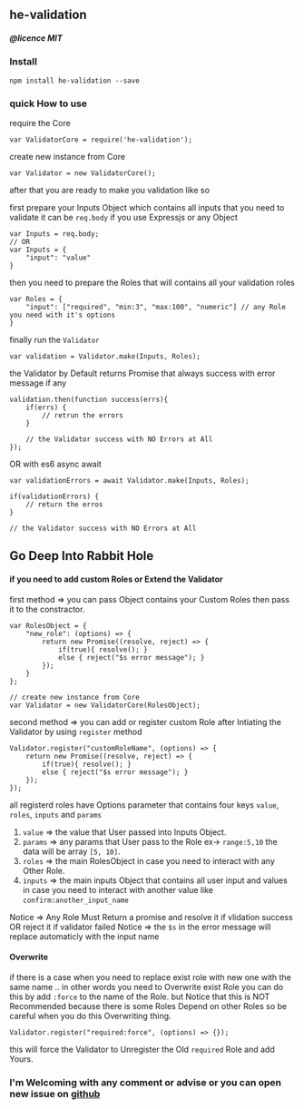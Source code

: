 ## he-validation
##### @licence MIT

### Install
    npm install he-validation --save

### quick How to use
require the Core

    var ValidatorCore = require('he-validation');

create new instance from Core

    var Validator = new ValidatorCore();

after that you are ready to make you validation like so

first prepare your Inputs Object which contains all inputs that you need to validate
it can be `req.body` if you use Expressjs or any Object

    var Inputs = req.body;
    // OR
    var Inputs = {
        "input": "value"
    }

then you need to prepare the Roles that will contains all your validation roles

    var Roles = {
        "input": ["required", "min:3", "max:100", "numeric"] // any Role you need with it's options
    }

finally run the `Validator`

    var validation = Validator.make(Inputs, Roles);
    
the Validator by Default returns Promise that always success with error message if any

    validation.then(function success(errs){
        if(errs) {
            // retrun the errors
        }

        // the Validator success with NO Errors at All
    });

OR with es6 async await

    var validationErrors = await Validator.make(Inputs, Roles);

    if(validationErrors) {
        // return the erros
    }

    // the Validator success with NO Errors at All


## Go Deep Into Rabbit Hole

#### if you need to add custom Roles or Extend the Validator

first method => you can pass Object contains your Custom Roles then pass it to the constractor.

    var RolesObject = {
        "new_role": (options) => {
            return new Promise((resolve, reject) => {
                if(true){ resolve(); }
                else { reject("$s error message"); }
            });
        }
    };

    // create new instance from Core
    var Validator = new ValidatorCore(RolesObject);

second method => you can add or register custom Role after Intiating the Validator by using `register` method

    Validator.register("customRoleName", (options) => {
        return new Promise((resolve, reject) => {
            if(true){ resolve(); }
            else { reject("$s error message"); }
        });
    });

all registerd roles have Options parameter that contains four keys `value`, `roles`, `inputs` and `params`
1. `value`  => the value that User passed into Inputs Object.
2. `params` => any params that User pass to the Role ex-> `range:5,10` the data will be array `[5, 10]`.
3. `roles`  => the main RolesObject in case you need to interact with any Other Role.
4. `inputs` => the main inputs Object that contains all user input and values in case you need to interact with another value like `confirm:another_input_name`

Notice => Any Role Must Return a promise and resolve it if vlidation success OR reject it if validator failed
Notice => the `$s` in the error message will replace automaticly with the input name 

#### Overwrite
if there is a case when you need to replace exist role with new one with the same name .. in other words you need to Overwrite exist Role you can do this by add `:force` to the name of the Role.
but Notice that this is NOT Recommended because there is some Roles Depend on other Roles so be careful when you do this Overwriting thing.

    Validator.register("required:force", (options) => {});

this will force the Validator to Unregister the Old `required` Role and add Yours.


### I'm Welcoming with any comment or advise or you can open new issue on [github](https://github.com/ibrahimsaqr/he-validation/issues)
